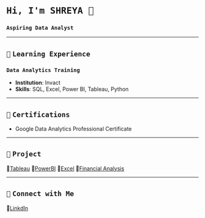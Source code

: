 # `Hi, I'm SHREYA 👋`   
### `Aspiring Data Analyst`

---

## `📘` **`Learning Experience`**
### `Data Analytics Training`
- **Institution**: Invact
- **Skills**: SQL, Excel, Power BI, Tableau, Python  

 ---
 
## `📜` **`Certifications`**
- Google Data Analytics Professional Certificate

---

## `📂` **`Project`**
🔗[Tableau](https://public.tableau.com/app/profile/shreyashetty./vizzes)
🔗[PowerBI](https://github.com/shreyashetty-1/PowerBI-.git)
🔗[Excel](https://github.com/shreyashetty-1/Excel.git)
🔗[Financial Analysis](https://github.com/shreyashetty-1/Financial-Analysis.git)

   ---

## `📧` **`Connect with Me`** 
🔗[LinkdIn](https://www.linkedin.com/in/shreya-shetty-070037245/)



